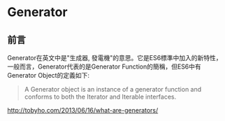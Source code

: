 # Generator

## 前言

Generator在英文中是"生成器, 發電機"的意思。它是ES6標準中加入的新特性，一般而言，Generator代表的是Generator Function的簡稱，但ES6中有Generator Object的定義如下:

> A Generator object is an instance of a generator function and conforms to both the Iterator and Iterable interfaces.

http://tobyho.com/2013/06/16/what-are-generators/
